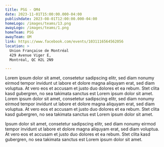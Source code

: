 ```yaml
---
title: PSG - OM4
date: 2023-11-01T15:00:00.000-04:00
publishdate: 2023-08-01T12:00:00.000-04:00
homeLogo: /images/teams/13.png
awayLogo: /images/teams/1.png
homeTeam: PSG
awayTeam: OM
link: https://www.facebook.com/events/1031116564562056
location: >
  Union Française de Montréal
  429 Avenue Viger E,
  Montréal, QC H2L 2N9

---
```


Lorem ipsum dolor sit amet, consetetur sadipscing elitr, sed diam nonumy eirmod tempor invidunt ut labore et dolore magna aliquyam erat, sed diam voluptua. At vero eos et accusam et justo duo dolores et ea rebum. Stet clita kasd gubergren, no sea takimata sanctus est Lorem ipsum dolor sit amet. Lorem ipsum dolor sit amet, consetetur sadipscing elitr, sed diam nonumy eirmod tempor invidunt ut labore et dolore magna aliquyam erat, sed diam voluptua. At vero eos et accusam et justo duo dolores et ea rebum. Stet clita kasd gubergren, no sea takimata sanctus est Lorem ipsum dolor sit amet.

Ipsum dolor sit amet, consetetur sadipscing elitr, sed diam nonumy eirmod tempor invidunt ut labore et dolore magna aliquyam erat, sed diam voluptua. At vero eos et accusam et justo duo dolores et ea rebum. Stet clita kasd gubergren, no sea takimata sanctus est Lorem ipsum dolor sit amet.
